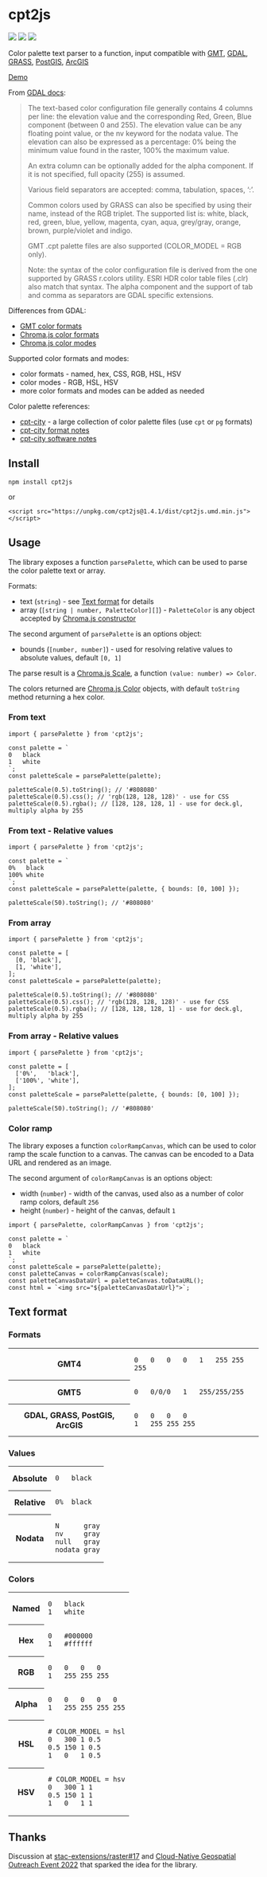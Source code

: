 # cpt2js

[![](https://img.shields.io/npm/dm/cpt2js)](https://www.npmjs.com/package/cpt2js)
[![](https://img.shields.io/david/weatherlayers/cpt2js)](https://www.npmjs.com/package/cpt2js)
[![](https://img.shields.io/bundlephobia/min/cpt2js)](https://www.npmjs.com/package/cpt2js)

Color palette text parser to a function, input compatible with [GMT](https://docs.generic-mapping-tools.org/latest/cookbook/features.html#color-palette-tables), [GDAL](https://gdal.org/programs/gdaldem.html#color-relief), [GRASS](https://grass.osgeo.org/grass80/manuals/r.colors.html), [PostGIS](http://postgis.net/docs/RT_ST_ColorMap.html), [ArcGIS](https://desktop.arcgis.com/en/arcmap/latest/manage-data/raster-and-images/creating-a-color-map-clr-file.htm)

[Demo](https://weatherlayers.github.io/cpt2js/)

From [GDAL docs](https://gdal.org/programs/gdaldem.html#color-relief):

> The text-based color configuration file generally contains 4 columns per line: the elevation value and the corresponding Red, Green, Blue component (between 0 and 255). The elevation value can be any floating point value, or the nv keyword for the nodata value. The elevation can also be expressed as a percentage: 0% being the minimum value found in the raster, 100% the maximum value.
>
> An extra column can be optionally added for the alpha component. If it is not specified, full opacity (255) is assumed.
>
> Various field separators are accepted: comma, tabulation, spaces, ‘:’.
>
> Common colors used by GRASS can also be specified by using their name, instead of the RGB triplet. The supported list is: white, black, red, green, blue, yellow, magenta, cyan, aqua, grey/gray, orange, brown, purple/violet and indigo.
>
> GMT .cpt palette files are also supported (COLOR_MODEL = RGB only).
>
> Note: the syntax of the color configuration file is derived from the one supported by GRASS r.colors utility. ESRI HDR color table files (.clr) also match that syntax. The alpha component and the support of tab and comma as separators are GDAL specific extensions.

Differences from GDAL:

- [GMT color formats](https://docs.generic-mapping-tools.org/latest/gmtcolors.html)
- [Chroma.js color formats](https://vis4.net/chromajs/#chroma)
- [Chroma.js color modes](https://vis4.net/chromajs/#scale-mode)

Supported color formats and modes:

- color formats - named, hex, CSS, RGB, HSL, HSV
- color modes - RGB, HSL, HSV
- more color formats and modes can be added as needed

Color palette references:

- [cpt-city](http://soliton.vm.bytemark.co.uk/pub/cpt-city/) - a large collection of color palette files (use `cpt` or `pg` formats)
- [cpt-city format notes](http://soliton.vm.bytemark.co.uk/pub/cpt-city/notes/formats.html)
- [cpt-city software notes](http://soliton.vm.bytemark.co.uk/pub/cpt-city/notes/software.html)

## Install

```
npm install cpt2js
```

or

```
<script src="https://unpkg.com/cpt2js@1.4.1/dist/cpt2js.umd.min.js"></script>
```

## Usage

The library exposes a function `parsePalette`, which can be used to parse the color palette text or array.

Formats:

- text (`string`) - see [Text format](#text-format) for details
- array (`[string | number, PaletteColor][]`) - `PaletteColor` is any object accepted by [Chroma.js constructor](https://vis4.net/chromajs/#chroma)

The second argument of `parsePalette` is an options object:

- bounds (`[number, number]`) - used for resolving relative values to absolute values, default `[0, 1]`

The parse result is a [Chroma.js Scale](https://vis4.net/chromajs/#chroma-scale), a function `(value: number) => Color`.

The colors returned are [Chroma.js Color](https://vis4.net/chromajs/#color) objects, with default `toString` method returning a hex color.

### From text

```
import { parsePalette } from 'cpt2js';

const palette = `
0   black
1   white
`;
const paletteScale = parsePalette(palette);

paletteScale(0.5).toString(); // '#808080'
paletteScale(0.5).css(); // 'rgb(128, 128, 128)' - use for CSS
paletteScale(0.5).rgba(); // [128, 128, 128, 1] - use for deck.gl, multiply alpha by 255
```

### From text - Relative values

```
import { parsePalette } from 'cpt2js';

const palette = `
0%   black
100% white
`;
const paletteScale = parsePalette(palette, { bounds: [0, 100] });

paletteScale(50).toString(); // '#808080'
```

### From array

```
import { parsePalette } from 'cpt2js';

const palette = [
  [0, 'black'],
  [1, 'white'],
];
const paletteScale = parsePalette(palette);

paletteScale(0.5).toString(); // '#808080'
paletteScale(0.5).css(); // 'rgb(128, 128, 128)' - use for CSS
paletteScale(0.5).rgba(); // [128, 128, 128, 1] - use for deck.gl, multiply alpha by 255
```

### From array - Relative values

```
import { parsePalette } from 'cpt2js';

const palette = [
  ['0%',   'black'],
  ['100%', 'white'],
];
const paletteScale = parsePalette(palette, { bounds: [0, 100] });

paletteScale(50).toString(); // '#808080'
```

### Color ramp

The library exposes a function `colorRampCanvas`, which can be used to color ramp the scale function to a canvas. The canvas can be encoded to a Data URL and rendered as an image.

The second argument of `colorRampCanvas` is an options object:

- width (`number`) - width of the canvas, used also as a number of color ramp colors, default `256`
- height (`number`) - height of the canvas, default `1`

```
import { parsePalette, colorRampCanvas } from 'cpt2js';

const palette = `
0   black
1   white
`;
const paletteScale = parsePalette(palette);
const paletteCanvas = colorRampCanvas(scale);
const paletteCanvasDataUrl = paletteCanvas.toDataURL();
const html = `<img src="${paletteCanvasDataUrl}">`;
```

## Text format

### Formats

<table>

<tr>
<th>
GMT4
</th>
<td>

```
0   0   0   0   1   255 255 255
```

</td>
</tr>

<tr>
<th>
GMT5
</th>
<td>

```
0   0/0/0   1   255/255/255
```

</td>
</tr>

<tr>
<th>
GDAL, GRASS, PostGIS, ArcGIS
</th>
<td>

```
0   0   0   0
1   255 255 255
```

</td>
</tr>

</table>

### Values

<table>

<tr>
<th>
Absolute
</th>
<td>

```
0   black
```

</td>
</tr>

<tr>
<th>
Relative
</th>
<td>

```
0%  black
```

</td>
</tr>

<tr>
<th>
Nodata
</th>
<td>

```
N      gray
nv     gray
null   gray
nodata gray
```

</td>
</tr>

</table>

### Colors

<table>

<tr>
<th>
Named
</th>
<td>

```
0   black
1   white
```

</td>
</tr>

<tr>
<th>
Hex
</th>
<td>

```
0   #000000
1   #ffffff
```

</td>
</tr>

<tr>
<th>
RGB
</th>
<td>

```
0   0   0   0
1   255 255 255
```

</td>
</tr>

<tr>
<th>
Alpha
</th>
<td>

```
0   0   0   0   0
1   255 255 255 255
```

</td>
</tr>

<tr>
<th>
HSL
</th>
<td>

```
# COLOR_MODEL = hsl
0   300 1 0.5
0.5 150 1 0.5
1   0   1 0.5
```

</td>
</tr>

<tr>
<th>
HSV
</th>
<td>

```
# COLOR_MODEL = hsv
0   300 1 1
0.5 150 1 1
1   0   1 1
```

</td>
</tr>

</table>

## Thanks

Discussion at [stac-extensions/raster#17](https://github.com/stac-extensions/raster/issues/17) and [Cloud-Native Geospatial Outreach Event 2022](https://www.ogc.org/ogcevents/cloud-native-geospatial-outreach-event) that sparked the idea for the library.